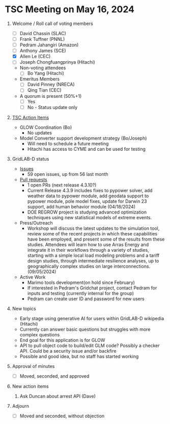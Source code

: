 
# TSC Meeting on May 16, 2024

1. Welcome / Roll call of voting members
   - [ ] David Chassin (SLAC)
   - [ ] Frank Tuffner (PNNL)
   - [ ] Pedram Jahangiri (Amazon)
   - [ ] Anthony James (SCE)
   - [x] Allen Le (CEC)
   - [ ] Joseph Chongfuangprinya (Hitachi)

   * Non-voting attendees
     - [ ] Bo Yang (Hitachi)     
   
   * Emeritus Members
     - [ ] David Pinney (NRECA)
     - [ ] Qing Tian (CEC)
    
   * A quorum is present (50%+1)
     - [ ] Yes
     - [ ] No - Status update only
    
3. [TSC Action Items](https://github.com/orgs/arras-energy/projects/1)
   * GLOW Coordination (Bo)
      - No updates
   * Model Converter support development strategy (Bo/Joseph)
      - Will need to schedule a future meeting
      - Hitachi has access to CYME and can be used for testing

4. GridLAB-D status
   * [Issues](https://github.com/arras-energy/gridlabd/issues)
      - 59 open issues, up from 56 last month
   * [Pull requests](https://github.com/arras-energy/gridlabd/pulls)
      - 1 open PRs (next release 4.3.10?)
      - Current Release 4.3.9 includes fixes to pypower solver, add weather data to pypower module, add geodata support to pypower module, pole model fixes, update for Darwin 23 support, add human behavior module (04/18/2024)
      - DOE REGROW project is studying advanced optimization techniques using new statistical models of extreme events.
   * Press/Outreach
      - Workshop will discuss the latest updates to the simulation tool, review some of the recent projects in which these capabilities have been employed, and present some of the results from these studies. Attendees will learn how to use Arras Energy and integrate it in their workflows through a variety of studies, starting with a simple local load modeling problems and a tariff design studies, through intermediate resilience analyses, up to geographically complex studies on large interconnections.(09/05/2024)
   * Active Work
      - Marimo tools development(on hold since February)
      - If interested in Pedram's Gridchat project, contact Pedram for inputs and testing (currently internal for the group)
      -    Pedram can create user ID and password for new users

5. New topics 
    - Early stage using generative AI for users within GridLAB-D wikipedia (Hitachi)
    -    Currently can answer basic questions but struggles with more complex questions
    -    End goal for this application is for GLOW
    - API to pull object code to build/edit GLM code? Possibly a checker API. Could be a security issue and/or backfire
    -    Possible and good idea, but no staff has started working

6. Approval of minutes
   - [ ] Moved, seconded, and approved

7. New action items 
   1.  Ask Duncan about arrest API (Dave)

8. Adjourn
   - [ ] Moved and seconded, without objection
